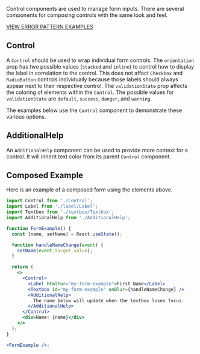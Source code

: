 Control components are used to manage form inputs. There are several components for composing controls with the same look and feel.

<a href="https://8lf1uv.axshare.com/#id=mjvdz7&p=incomplete_fields&dp=0&g=1" target="blank"><div style="color:#cc0000;text-transform:uppercase;margin:1em 0;">View Error Pattern Examples</div></a>

## Control

A `Control` should be used to wrap individual form controls. The `orientation` prop has two possible values (`stacked` and `inline`) to control how to display the label in correlation to the control. This does not affect `Checkbox` and `RadioButton` controls individually because those labels should always appear next to their respective control. The `validationState` prop affects the coloring of elements within the `Control`. The possible values for `validationState` are `default`, `success`, `danger`, and `warning`.

The examples below use the `Control` component to demonstrate these various options.

## AdditionalHelp

An `AdditionalHelp` component can be used to provide more context for a control. It will inherit text color from its parent `Control` component.

## Composed Example

Here is an example of a composed form using the elements above.

```jsx
import Control from './Control';
import Label from './label/Label';
import Textbox from './textbox/Textbox';
import AdditionalHelp from './AdditionalHelp';

function FormExample() {
  const [name, setName] = React.useState();

  function handleNameChange(event) {
    setName(event.target.value);
  }

  return (
    <>
      <Control>
        <Label htmlFor="my-form-example">First Name</Label>
        <Textbox id="my-form-example" onBlur={handleNameChange} />
        <AdditionalHelp>
          The name below will update when the textbox loses focus.
        </AdditionalHelp>
      </Control>
      <div>Name: {name}</div>
    </>
  );
}

<FormExample />;
```
